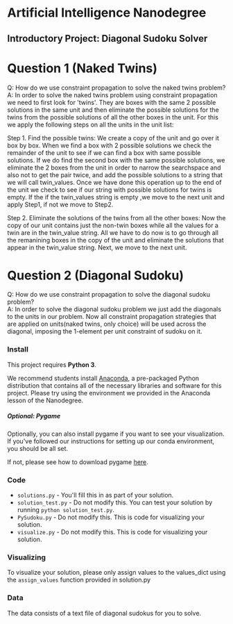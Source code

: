 # Artificial Intelligence Nanodegree
## Introductory Project: Diagonal Sudoku Solver

# Question 1 (Naked Twins)
Q: How do we use constraint propagation to solve the naked twins problem?  
A: In order to solve the naked twins problem using constraint propagation we need to first look for 'twins'. 
   They are boxes with the same 2 possible solutions in the same unit and then eliminate the  possible solutions for the twins from the possible solutions of all the other boxes in the unit.
   For this we apply the following steps on all the units in the unit list:
   
   Step 1. Find the possible twins:
           We create a copy of the unit and go over it box by box.
           When we find a box with 2 possible solutions we check the remainder of the unit to see if we can find a box with same possible solutions.
           If we do find the second box with the same possible solutions, we eliminate the 2 boxes from the unit in order to narrow the searchspace and also not to get the pair twice, and add the possible solutions to a string that we will call twin_values.
           Once we have done this operation up to the end of the unit we check to see if our string with possible solutions for twins is empty.
           If the if the twin_values string is empty ,we move to the next unit and apply Step1, if not we move to Step2.
   
   Step 2. Eliminate the solutions of the twins from all the other boxes:
           Now the copy of our unit contains just the non-twin boxes while all the values for a twin are in the twin_value string.
           All we have to do now is to go through all the remanining boxes in the copy of the unit and eliminate the solutions that appear in the twin_value string.
           Next, we move to the next unit.
             

# Question 2 (Diagonal Sudoku)
Q: How do we use constraint propagation to solve the diagonal sudoku problem?  
A: In order to solve the diagonal sudoku problem we just add the diagonals to the units in our problem. 
   Now all constraint propagation strategies that are applied on units(naked twins, only choice) will be used across the diagonal, 
   imposing the 1-element per unit constraint of sudoku on it. 

### Install

This project requires **Python 3**.

We recommend students install [Anaconda](https://www.continuum.io/downloads), a pre-packaged Python distribution that contains all of the necessary libraries and software for this project. 
Please try using the environment we provided in the Anaconda lesson of the Nanodegree.

##### Optional: Pygame

Optionally, you can also install pygame if you want to see your visualization. If you've followed our instructions for setting up our conda environment, you should be all set.

If not, please see how to download pygame [here](http://www.pygame.org/download.shtml).

### Code

* `solutions.py` - You'll fill this in as part of your solution.
* `solution_test.py` - Do not modify this. You can test your solution by running `python solution_test.py`.
* `PySudoku.py` - Do not modify this. This is code for visualizing your solution.
* `visualize.py` - Do not modify this. This is code for visualizing your solution.

### Visualizing

To visualize your solution, please only assign values to the values_dict using the ```assign_values``` function provided in solution.py

### Data

The data consists of a text file of diagonal sudokus for you to solve.
